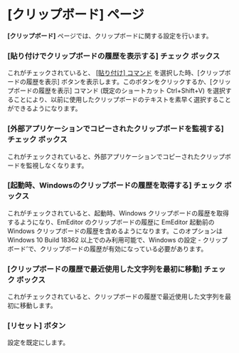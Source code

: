 # \[クリップボード\] ページ

**\[クリップボード\]** ページでは、クリップボードに関する設定を行います。

### \[貼り付けでクリップボードの履歴を表示する\] チェック ボックス

これがチェックされていると、 [\[貼り付け\] コマンド](../../../cmd/edit/edit_paste) を選択した時、\[クリップボードの履歴を表示\] ボタンを表示します。このボタンをクリックするか、\[クリップボードの履歴を表示\] コマンド (既定のショートカット Ctrl+Shift+V) を選択することにより、以前に使用したクリップボードのテキストを素早く選択することができるようになります。

### \[外部アプリケーションでコピーされたクリップボードを監視する\] チェック ボックス

これがチェックされていると、外部アプリケーションでコピーされたクリップボードを監視しなくなります。

### \[起動時、Windowsのクリップボードの履歴を取得する\] チェック ボックス

これがチェックされていると、起動時、Windows クリップボードの履歴を取得するようになり、EmEditor のクリップボードの履歴に EmEditor 起動前の Windows クリップボードの履歴を含めるようになります。このオプションは Windows 10 Build 18362 以上でのみ利用可能で、Windows の設定 - クリップボード’で、クリップボードの履歴が有効になっている必要があります。

### \[クリップボードの履歴で最近使用した文字列を最初に移動\] チェック ボックス

これがチェックされていると、クリップボードの履歴で最近使用した文字列を最初に移動します。

### \[リセット\] ボタン

設定を既定にします。

